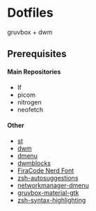 # Dotfiles
gruvbox + dwm

## Prerequisites

#### Main Repositories
- lf
- picom
- nitrogen
- neofetch

#### Other
- [st](https://github.com/ozpv/st)
- [dwm](https://github.com/ozpv/dwm)
- [dmenu](https://github.com/ozpv/dmenu)
- [dwmblocks](https://github.com/ozpv/dwmblocks)
- [FiraCode Nerd Font](https://www.nerdfonts.com/font-downloads)
- [zsh-autosuggestions](https://github.com/zsh-users/zsh-autosuggestions)
- [networkmanager-dmenu](https://github.com/firecat53/networkmanager-dmenu)
- [gruvbox-material-gtk](https://github.com/TheGreatMcPain/gruvbox-material-gtk)
- [zsh-syntax-highlighting](https://github.com/zsh-users/zsh-syntax-highlighting)
